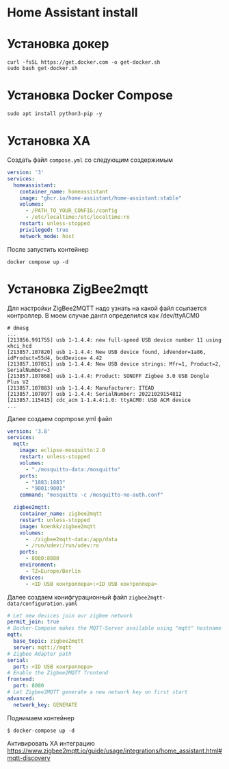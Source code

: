 # Home Assistant install

# Установка докер
```
curl -fsSL https://get.docker.com -o get-docker.sh
sudo bash get-docker.sh
```
# Установка Docker Compose
```
sudo apt install python3-pip -y
```
# Установка ХА
Создать файл ```compose.yml``` со следующим создержимым
```yaml
version: '3'
services:
  homeassistant:
    container_name: homeassistant
    image: "ghcr.io/home-assistant/home-assistant:stable"
    volumes:
      - /PATH_TO_YOUR_CONFIG:/config
      - /etc/localtime:/etc/localtime:ro
    restart: unless-stopped
    privileged: true
    network_mode: host
```
После запустить контейнер
```
docker compose up -d
```
# Установка ZigBee2mqtt
Для настройки ZigBee2MQTT надо узнать на какой файл ссылается контроллер. В моем случае дангл определился как /dev/ttyACM0
```
# dmesg
...
[213856.991755] usb 1-1.4.4: new full-speed USB device number 11 using xhci_hcd
[213857.107820] usb 1-1.4.4: New USB device found, idVendor=1a86, idProduct=55d4, bcdDevice= 4.42
[213857.107851] usb 1-1.4.4: New USB device strings: Mfr=1, Product=2, SerialNumber=3
[213857.107868] usb 1-1.4.4: Product: SONOFF Zigbee 3.0 USB Dongle Plus V2
[213857.107883] usb 1-1.4.4: Manufacturer: ITEAD
[213857.107897] usb 1-1.4.4: SerialNumber: 20221029154812
[213857.115415] cdc_acm 1-1.4.4:1.0: ttyACM0: USB ACM device
...
```
Далее создаем copmpose.yml файл
```yaml
version: '3.8'
services:
  mqtt:
    image: eclipse-mosquitto:2.0
    restart: unless-stopped
    volumes:
      - "./mosquitto-data:/mosquitto"
    ports:
      - "1883:1883"
      - "9001:9001"
    command: "mosquitto -c /mosquitto-no-auth.conf"

  zigbee2mqtt:
    container_name: zigbee2mqtt
    restart: unless-stopped
    image: koenkk/zigbee2mqtt
    volumes:
      - ./zigbee2mqtt-data:/app/data
      - /run/udev:/run/udev:ro
    ports:
      - 8080:8080
    environment:
      - TZ=Europe/Berlin
    devices:
      - <ID USB контроллера>:<ID USB контроллера>
```
Далее создаем конифгурационный файл ```zigbee2mqtt-data/configuration.yaml```
```yaml
# Let new devices join our zigbee network
permit_join: true
# Docker-Compose makes the MQTT-Server available using "mqtt" hostname
mqtt:
  base_topic: zigbee2mqtt
  server: mqtt://mqtt
# Zigbee Adapter path
serial:
  port: <ID USB контроллера>
# Enable the Zigbee2MQTT frontend
frontend:
  port: 8080
# Let Zigbee2MQTT generate a new network key on first start
advanced:
  network_key: GENERATE
 ```   
Поднимаем контейнер
```
$ docker-compose up -d
```
Активировать ХА интеграцию
https://www.zigbee2mqtt.io/guide/usage/integrations/home_assistant.html#mqtt-discovery
